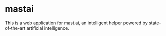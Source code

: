 # mastai
This is a web application for mast.ai, an intelligent helper powered by state-of-the-art artificial intelligence.
